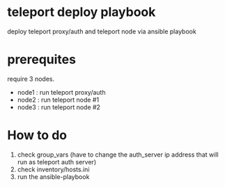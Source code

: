 # teleport deploy playbook
deploy teleport proxy/auth and teleport node via ansible playbook

# prerequites
require 3 nodes.
* node1 : run teleport proxy/auth 
* node2 : run teleport node #1
* node3 : run teleport node #2

# How to do
1. check group_vars
   (have to change the auth_server ip address that will run as teleport auth server)
2. check inventory/hosts.ini
3. run the ansible-playbook
